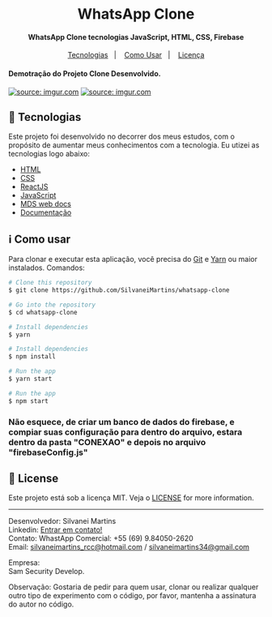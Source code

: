 <h1 align="center">
    WhatsApp Clone
</h1>

<h4 align="center">
  WhatsApp Clone tecnologias JavaScript, HTML, CSS, Firebase
</h4>

<p align="center">
  <a href="#rocket-tecnologias">Tecnologias</a>&nbsp;&nbsp;&nbsp;|&nbsp;&nbsp;&nbsp;
  <a href="#information_source-como-usar">Como Usar</a>&nbsp;&nbsp;&nbsp;|&nbsp;&nbsp;&nbsp;
  <a href="#memo-license">Licença</a>
</p>

<h4 align="left">
  Demotração do Projeto Clone Desenvolvido.
</h4>

<a href="https://imgur.com/BQkyvh4"><img src="https://i.imgur.com/BQkyvh4.png" title="source: imgur.com" /></a>
<a href="https://imgur.com/R8mXcjQ"><img src="https://i.imgur.com/R8mXcjQ.png" title="source: imgur.com" /></a>

## :rocket: Tecnologias

Este projeto foi desenvolvido no decorrer dos meus estudos, com o propósito de aumentar meus conhecimentos com a tecnologia. Eu utizei as tecnologias logo abaixo:

-  [HTML](https://developer.mozilla.org/pt-BR/docs/Web/HTML)
-  [CSS](https://developer.mozilla.org/pt-BR/docs/Web/CSS/)
-  [ReactJS](https://reactjs.org/)
-  [JavaScript](https://www.javascript.com/)
-  [MDS web docs](https://developer.mozilla.org/pt-BR/)
-  [Documentação](https://pt.wikipedia.org/wiki/JavaScript)

## :information_source: Como usar

Para clonar e executar esta aplicação, você precisa do [Git](https://git-scm.com) e [Yarn](https://yarnpkg.com/) ou maior instalados. Comandos:

```bash
# Clone this repository
$ git clone https://github.com/SilvaneiMartins/whatsapp-clone

# Go into the repository
$ cd whatsapp-clone

# Install dependencies
$ yarn

# Install dependencies
$ npm install

# Run the app
$ yarn start

# Run the app
$ npm start
```
<h3>
    Não esquece, de criar um banco de dados do firebase, e compiar suas configuração para dentro do arquivo, 
    estara dentro da pasta "CONEXAO" e depois no arquivo "firebaseConfig.js"
</h3>

## :memo: License
Este projeto está sob a licença MIT. Veja o [LICENSE](https://github.com/SilvaneiMartins/whatsapp-clone/blob/master/LICENSE) for more information.

---

Desenvolvedor: Silvanei Martins<br>
Linkedin: [Entrar em contato!](https://www.linkedin.com/in/silvanei-martins-a5412436/)<br>
Contato: WhastApp Comercial: +55 (69) 9.84050-2620 <br>
Email: silvaneimartins_rcc@hotmail.com / silvaneimartins34@gmail.com<br>

Empresa: <br>
Sam Security Develop.<br>

Observação: Gostaria de pedir para quem usar, clonar ou realizar qualquer outro tipo de experimento com o código,
por favor, mantenha a assinatura do autor no código.
